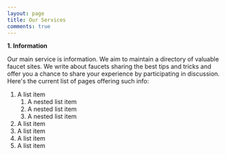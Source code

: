 ```yaml
---
layout: page
title: Our Services
comments: true
---
```


**1. Information**

Our main service is information. We aim to maintain a directory of valuable faucet sites. We write about faucets sharing the best tips and tricks and offer you a chance to share your experience by participating in discussion. Here's the current list of pages offering such info:

<div>

  <ol>
    <li>A list item
      <ol>
        <li>A nested list item</li>
        <li>A nested list item</li>
        <li>A nested list item</li>
      </ol>
    </li>
    <li>A list item</li>
    <li>A list item</li>
    <li>A list item</li>
    <li>A list item</li>
  </ol>

</div>

